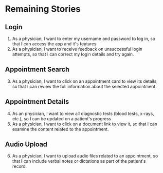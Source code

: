 # Remaining Stories
## Login
1. As a physician, I want to enter my username and password to log in, so that I can access the app and it's features
2. As a physician, I want to receive feedback on unsuccessful login attempts, so that I can correct my login details and try again.

## Appointment Search
3. As a physician, I want to click on an appointment card to view its details, so that I can review the full information about the selected appointment.

## Appointment Details
4. As an physician, I want to view all diagnostic tests (blood tests, x-rays, etc.), so I can be updated on a patient's progress
5. As a physician, I want to click on a document link to view it, so that I can examine the content related to the appointment.

## Audio Upload
6. As a physician, I want to upload audio files related to an appointment, so that I can include verbal notes or dictations as part of the patient's record.